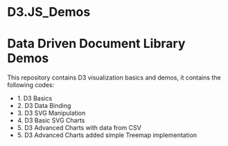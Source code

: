 # D3.JS_Demos
<h1>Data Driven Document Library Demos</h1>
This repository contains D3 visualization basics and demos, it contains the following codes:
<ul>
  <li>1. D3 Basics</li>
  <li>2. D3 Data Binding</li> 
  <li>3. D3 SVG Manipulation</li> 
  <li>4. D3 Basic SVG Charts</li>
  <li>5. D3 Advanced Charts with data from CSV</li>
  <li>5. D3 Advanced Charts added simple Treemap implementation</li>
</ul>
